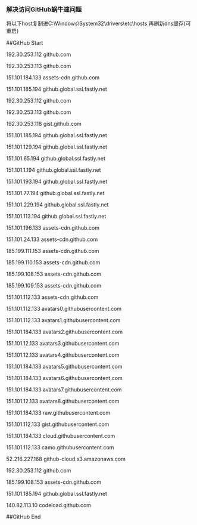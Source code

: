 ### 解决访问GitHub蜗牛速问题

将以下host复制进C:\Windows\System32\drivers\etc\hosts
再刷新dns缓存(可重启)

##GitHub Start

192.30.253.112 github.com

192.30.253.113 github.com

151.101.184.133 assets-cdn.github.com

151.101.185.194 github.global.ssl.fastly.net 


192.30.253.112 github.com

192.30.253.113 github.com

192.30.253.118 gist.github.com

151.101.185.194 github.global.ssl.fastly.net

151.101.129.194 github.global.ssl.fastly.net

151.101.65.194 github.global.ssl.fastly.net

151.101.1.194 github.global.ssl.fastly.net

151.101.193.194 github.global.ssl.fastly.net

151.101.77.194 github.global.ssl.fastly.net

151.101.229.194 github.global.ssl.fastly.net

151.101.113.194 github.global.ssl.fastly.net

151.101.196.133 assets-cdn.github.com

151.101.24.133 assets-cdn.github.com

185.199.111.153 assets-cdn.github.com

185.199.110.153 assets-cdn.github.com

185.199.108.153 assets-cdn.github.com

185.199.109.153 assets-cdn.github.com

151.101.112.133 assets-cdn.github.com


151.101.112.133 avatars0.githubusercontent.com

151.101.112.133 avatars1.githubusercontent.com

151.101.184.133 avatars2.githubusercontent.com

151.101.12.133 avatars3.githubusercontent.com

151.101.12.133 avatars4.githubusercontent.com

151.101.184.133 avatars5.githubusercontent.com

151.101.184.133 avatars6.githubusercontent.com

151.101.184.133 avatars7.githubusercontent.com

151.101.12.133 avatars8.githubusercontent.com


151.101.184.133 raw.githubusercontent.com

151.101.112.133 gist.githubusercontent.com

151.101.184.133 cloud.githubusercontent.com

151.101.112.133 camo.githubusercontent.com

52.216.227.168 github-cloud.s3.amazonaws.com


192.30.253.112 github.com

185.199.108.153 assets-cdn.github.com

151.101.185.194 github.global.ssl.fastly.net

140.82.113.10 codeload.github.com

##GitHub End
